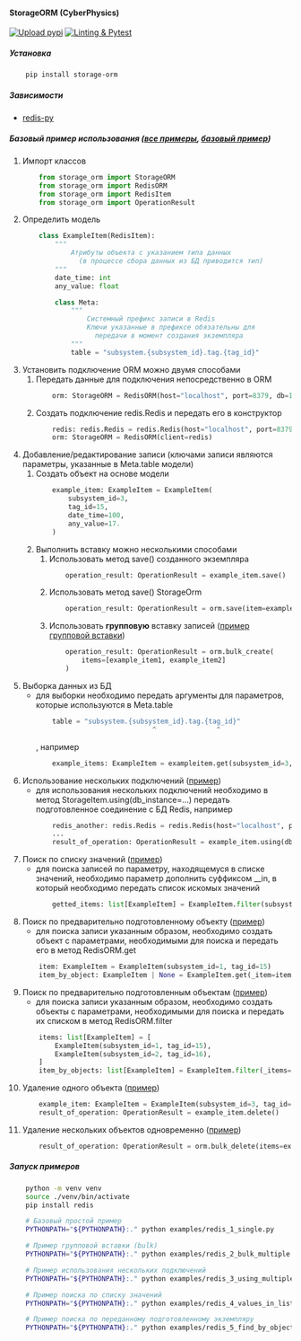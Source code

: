 #### StorageORM (CyberPhysics)
[![Upload pypi](https://github.com/CyberPhysics-Platform/storage-orm/actions/workflows/pypi_deploy.yml/badge.svg)](https://github.com/CyberPhysics-Platform/storage-orm/actions/workflows/pypi_deploy.yml)
[![Linting & Pytest](https://github.com/CyberPhysics-Platform/storage-orm/actions/workflows/lint_and_test.yml/badge.svg)](https://github.com/CyberPhysics-Platform/storage-orm/actions/workflows/lint_and_test.yml)
##### Установка
```bash
    pip install storage-orm
```
##### Зависимости
- [redis-py](https://github.com/redis/redis-py)
##### Базовый пример использования ([все примеры](examples/), [базовый пример](examples/redis_1_single.py))
1. Импорт классов
    ```python
        from storage_orm import StorageORM
        from storage_orm import RedisORM
        from storage_orm import RedisItem
        from storage_orm import OperationResult
    ```
1. Определить модель
    ```python
        class ExampleItem(RedisItem):
            """
                Атрибуты объекта с указанием типа данных
                  (в процессе сбора данных из БД приводится тип)
            """
            date_time: int
            any_value: float

            class Meta:
                """
                    Системный префикс записи в Redis
                    Ключи указанные в префиксе обязательны для
                      передачи в момент создания экземпляра
                """
                table = "subsystem.{subsystem_id}.tag.{tag_id}"
    ```
1. Установить подключение ORM можно двумя способами
    1. Передать данные для подключения непосредственно в ORM
        ```python
            orm: StorageORM = RedisORM(host="localhost", port=8379, db=1)
        ```
    1. Создать подключение redis.Redis и передать его в конструктор
        ```python
            redis: redis.Redis = redis.Redis(host="localhost", port=8379, db=1)
            orm: StorageORM = RedisORM(client=redis)
        ```
1. Добавление/редактирование записи (ключами записи являются параметры, указанные в Meta.table модели)
    1. Создать объект на основе модели
        ```python
            example_item: ExampleItem = ExampleItem(
                subsystem_id=3,
                tag_id=15,
                date_time=100,
                any_value=17.
            )
        ```
    1. Выполнить вставку можно несколькими способами
        1. Использовать метод save() созданного экземпляра
            ```python
                operation_result: OperationResult = example_item.save()
            ```
        1. Использовать метод save() StorageOrm
            ```python
                operation_result: OperationResult = orm.save(item=example_item)
            ```
        1. Использовать **групповую** вставку записей ([пример групповой вставки](examples/redis_2_bulk_multiple.py))
            ```python
                operation_result: OperationResult = orm.bulk_create(
                    items=[example_item1, example_item2]
                )
            ```
1. Выборка данных из БД
    - для выборки необходимо передать аргументы для параметров, которые используются в Meta.table
        ```python
            table = "subsystem.{subsystem_id}.tag.{tag_id}"
                                     ^               ^
        ```
        , например
        ```python
            example_items: ExampleItem = exampleitem.get(subsystem_id=3, tag_id=15)
        ```
1. Использование нескольких подключений ([пример](examples/redis_3_using_multiple_connections.py))
    - для использования нескольких подключений необходимо в метод StorageItem.using(db_instance=...) передать
      подготовленное соединение с БД Redis, например
        ```python
            redis_another: redis.Redis = redis.Redis(host="localhost", port=8379, db=17)
            ...
            result_of_operation: OperationResult = example_item.using(db_instance=redis_another).save()
        ```
1. Поиск по списку значений ([пример](examples/redis_4_values_in_list.py))
    - для поиска записей по параметру, находящемуся в списке значений, необходимо параметр дополнить суффиксом __in, в
      который необходимо передать список искомых значений
        ```python
            getted_items: list[ExampleItem] = ExampleItem.filter(subsystem_id__in=[21, 23], tag_id=15)
        ```
1. Поиск по предварительно подготовленному объекту ([пример](examples/redis_5_find_by_object.py))
    - для поиска записи указанным образом, необходимо создать объект с параметрами, необходимыми для поиска и передать
      его в метод RedisORM.get
    ```python
        item: ExampleItem = ExampleItem(subsystem_id=1, tag_id=15)
        item_by_object: ExampleItem | None = ExampleItem.get(_item=item)
    ```
1. Поиск по предварительно подготовленным объектам ([пример](examples/redis_5_find_by_object.py))
    - для поиска записи указанным образом, необходимо создать объекты с параметрами, необходимыми для поиска и передать
      их списком в метод RedisORM.filter
    ```python
        items: list[ExampleItem] = [
            ExampleItem(subsystem_id=1, tag_id=15),
            ExampleItem(subsystem_id=2, tag_id=16),
        ]
        item_by_objects: list[ExampleItem] = ExampleItem.filter(_items=items)
    ```
1. Удаление одного объекта ([пример](examples/redis_6_delete_item.py))
    ```python
        example_item: ExampleItem = ExampleItem(subsystem_id=3, tag_id=15)
        result_of_operation: OperationResult = example_item.delete()
    ```
1. Удаление нескольких объектов одновременно ([пример](examples/redis_6_delete_item.py))
    ```python
        result_of_operation: OperationResult = orm.bulk_delete(items=example_items)
    ```


##### Запуск примеров
```bash
    python -m venv venv
    source ./venv/bin/activate
    pip install redis

    # Базовый простой пример
    PYTHONPATH="${PYTHONPATH}:." python examples/redis_1_single.py

    # Пример групповой вставки (bulk)
    PYTHONPATH="${PYTHONPATH}:." python examples/redis_2_bulk_multiple.py

    # Пример использования нескольких подключений
    PYTHONPATH="${PYTHONPATH}:." python examples/redis_3_using_multiple_connections.py

    # Пример поиска по списку значений
    PYTHONPATH="${PYTHONPATH}:." python examples/redis_4_values_in_list.py

    # Пример поиска по переданному подготовленному экземпляру
    PYTHONPATH="${PYTHONPATH}:." python examples/redis_5_find_by_object.py
```
